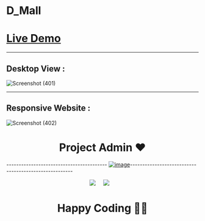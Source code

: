 # D_Mall

[<h1> Live Demo </h1>](https://dmall.netlify.app/)

<hr>

<h2> Desktop View : </h2>

![Screenshot (401)](https://user-images.githubusercontent.com/95961231/174000523-32900ec7-ac57-4cf6-9d06-95e375e62148.png)


<hr>

<h2> Responsive Website : </h2>

![Screenshot (402)](https://user-images.githubusercontent.com/95961231/174000607-e05b8b2b-55f8-4ac8-9185-58e735839499.png)

<h1 align=center> Project Admin ❤️ </h1>

----------------------------------------- [![image](https://user-images.githubusercontent.com/95961231/174293958-c76284f7-1ca4-4060-8866-44bee4fa1043.png)](https://github.com/YourOwnItsMeDHC)------------------------------------------------------

<p align="center">
  <a target="_blank"href="https://www.linkedin.com/in/deepak-chourasiya-079204216/"><img src="https://img.shields.io/badge/linkedin-%230077B5.svg?&style=for-the-badge&logo=linkedin&logoColor=white" /></a>&nbsp;&nbsp;&nbsp;&nbsp;
  <a target="_blank"href="https://twitter.com/DeepakC97495823"><img src="https://img.shields.io/badge/twitter-%231DA1F2.svg?&style=for-the-badge&logo=twitter&logoColor=white" /></a>&nbsp;&nbsp;&nbsp;&nbsp;
</p>
<h1 align=center>Happy Coding 👨‍💻 </h1>
